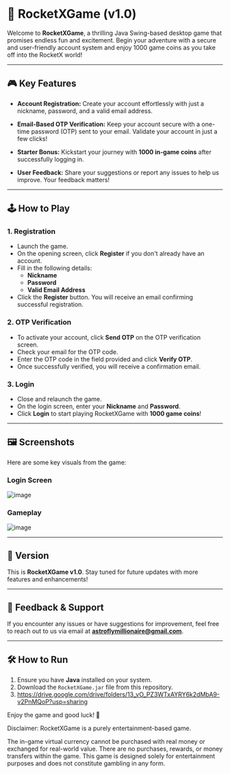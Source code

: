 # 🚀 RocketXGame (v1.0)

Welcome to **RocketXGame**, a thrilling Java Swing-based desktop game that promises endless fun and excitement. Begin your adventure with a secure and user-friendly account system and enjoy 1000 game coins as you take off into the RocketX world!

---

## 🎮 Key Features

- **Account Registration:**
  Create your account effortlessly with just a nickname, password, and a valid email address.

- **Email-Based OTP Verification:**
  Keep your account secure with a one-time password (OTP) sent to your email. Validate your account in just a few clicks!

- **Starter Bonus:**
  Kickstart your journey with **1000 in-game coins** after successfully logging in.

- **User Feedback:**
  Share your suggestions or report any issues to help us improve. Your feedback matters!

---

## 🕹️ How to Play

### 1. **Registration**
- Launch the game.
- On the opening screen, click **Register** if you don't already have an account.
- Fill in the following details:
  - **Nickname**
  - **Password**
  - **Valid Email Address**
- Click the **Register** button. You will receive an email confirming successful registration.

### 2. **OTP Verification**
- To activate your account, click **Send OTP** on the OTP verification screen.
- Check your email for the OTP code.
- Enter the OTP code in the field provided and click **Verify OTP**.
- Once successfully verified, you will receive a confirmation email.

### 3. **Login**
- Close and relaunch the game.
- On the login screen, enter your **Nickname** and **Password**.
- Click **Login** to start playing RocketXGame with **1000 game coins**!

---

## 🖼️ Screenshots

Here are some key visuals from the game:

### Login Screen
![image](https://github.com/user-attachments/assets/10770d34-2811-441c-b970-9c2c2da2aa3f)


### Gameplay
![image](https://github.com/user-attachments/assets/551d3fbf-9300-4e33-8182-f5029c0d9716)


---

## 🚀 Version
This is **RocketXGame v1.0**. Stay tuned for future updates with more features and enhancements!

---

## 📧 Feedback & Support
If you encounter any issues or have suggestions for improvement, feel free to reach out to us via email at **astroflymillionaire@gmail.com**.

---

## 🛠️ How to Run

1. Ensure you have **Java** installed on your system.
2. Download the `RocketXGame.jar` file from this repository.
3. https://drive.google.com/drive/folders/13_vO_PZ3WTxAYRY6k2dMbA9-v2PnMQoP?usp=sharing

Enjoy the game and good luck! 🎉

Disclaimer: RocketXGame is a purely entertainment-based game.

The in-game virtual currency cannot be purchased with real money or exchanged for real-world value.
There are no purchases, rewards, or money transfers within the game.
This game is designed solely for entertainment purposes and does not constitute gambling in any form.
